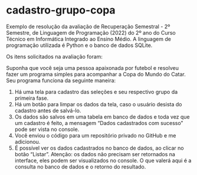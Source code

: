 # cadastro-grupo-copa

Exemplo de resolução da avaliação de Recuperação Semestral - 2º Semestre, de Linguagem de Programação (2022) do 2º ano do Curso Técnico em Informática Integrado ao Ensino Médio. A linguagem de programação utilizada é Python e o banco de dados SQLite.

Os itens solicitados na avaliação foram:

Suponha que você seja uma pessoa apaixonada por futebol e resolveu fazer um programa simples para acompanhar a Copa do Mundo do Catar. Seu programa funciona da seguinte maneira:
<ol>
  <li>
    Há uma tela para cadastro das seleções e seu respectivo grupo da primeira fase.
   </li> 
  <li>
    Há um botão para limpar os dados da tela, caso o usuário desista do cadastro antes de salvá-lo.
  </li>
  <li>
    Os dados são salvos em uma tabela em banco de dados e toda vez que um cadastro é feito, a mensagem “Dados cadastrados com sucesso” pode ser vista no console.
  </li>
  <li>
    Você enviou o código para um repositório privado no GitHub e me adicionou.
  </li>
  <li>
    É possível ver os dados cadastrados no banco de dados, ao clicar  no botão “Listar”. Atenção: os dados não precisam ser retornados na interface, eles podem ser visualizados no console. O que valerá aqui é a consulta no banco de dados e o retorno do resultado.
  </li>
</ol>
